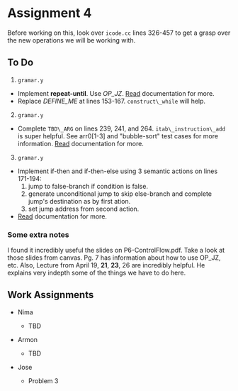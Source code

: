 
Assignment 4
=============

Before working on this, look over `icode.cc` lines 326-457 to get a grasp over the new operations we will be working with.


To Do
------

1. `gramar.y`
  - Implement __repeat-until__. Use _OP\_JZ_. [Read](./cs3323-SP21-a4.pdf) documentation for more. 
  - Replace _DEFINE\_ME_ at lines 153-167. `construct\_while` will help.

2. `gramar.y`
  - Complete `TBD\_ARG` on lines 239, 241, and 264. `itab\_instruction\_add` is super helpful. See arr0\[1-3\] and "bubble-sort" test cases for more information. [Read](./cs3323-SP21-a4.pdf) documentation for more. 

3. `gramar.y`
  - Implement if-then and if-then-else using 3 semantic actions on lines 171-194:
    1. jump to false-branch if condition is false.
    2. generate unconditional jump to skip else-branch and complete jump's destination as by first ation.
    3. set jump address from second action.
  - [Read](./cs3323-SP21-a4.pdf) documentation for more. 


### Some extra notes

I found it incredibly useful the slides on P6-ControlFlow.pdf. Take a look at those slides from canvas. Pg. 7 has information about how to use OP_JZ, etc. Also, Lecture from April 19, **21**, **23**, 26 are incredibly helpful. He explains very indepth some of the things we have to do here.



Work Assignments
-----------------

* Nima
  - TBD

* Armon
  - TBD

* Jose
  - Problem 3
